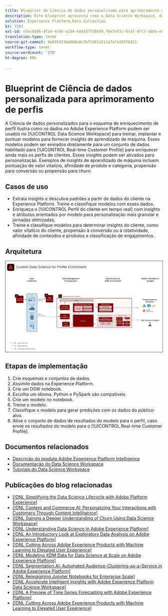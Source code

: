 ```yaml
---
title: Blueprint de Ciência de dados personalizada para aprimoramento de perfis
description: Este blueprint apresenta como o Data Science Workspace, da Adobe Experience Platform, pode usar os dados contidos na Experience Platform para treinar, implantar e classificar modelos a fim de fornecer insights de aprendizado de máquina a partir dos dados.
solution: Experience Platform,Data Collection
kt: 7203
exl-id: e5ec6886-4fa4-4c9b-a2d8-e843d7758669,f0efaf3c-6c4f-47c3-ab8a-e8e146dd071c
translation-type: tm+mt
source-git-commit: 9e0954334e8b8a8c5bf52651611e7afa165f6d21
workflow-type: tm+mt
source-wordcount: '370'
ht-degree: 69%

---
```


# Blueprint de Ciência de dados personalizada para aprimoramento de perfis

A Ciência de dados personalizados para o esquema de enriquecimento de perfil ilustra como os dados no Adobe Experience Platform podem ser usados no [!UICONTROL Data Science Workspace] para treinar, implantar e pontuar modelos para fornecer insights de aprendizado de máquina. Esses modelos podem ser enviados diretamente para um conjunto de dados habilitado para [!UICONTROL Real-time Customer Profile] para enriquecer ainda mais os perfis de clientes. Esses insights podem ser ativados para personalização. Exemplos de insights de aprendizado de máquina incluem pontuação de valor vitalício, afinidade de produto e categoria, propensão para conversão ou propensão para churn.

## Casos de uso

* Extraia insights e descubra padrões a partir de dados do cliente na Experience Platform. Treine e classifique modelos com esses dados.
* Enriqueça o [!UICONTROL Perfil do cliente em tempo real] com insights e atributos orientados por modelo para personalização mais granular e jornadas otimizadas.
* Treine e classifique modelos para determinar insights do cliente, como valor vitalício do cliente, propensão à conversão ou à rotatividade, afinidade de conteúdos e produtos e classificação de engajamentos.

## Arquitetura

<img src="assets/data_science.svg" alt="Blueprint de arquitetura de referência para Ciência de dados personalizada para aprimoramento de perfis" style="border:1px solid #4a4a4a" />

## Etapas de implementação

1. Crie esquemas e conjuntos de dados.
1. Assimile dados na Experience Platform.
1. Crie um DSW notebook.
1. Escolha um idioma. Python e PySpark são compatíveis.
1. Crie um modelo no notebook.
1. Treine o modelo.
1. Classifique o modelo para gerar predições com os dados do público-alvo.
1. Ative o conjunto de dados de resultados do modelo para o perfil, caso envie os resultados do modelo para o [!UICONTROL Real-time Customer Profile].

## Documentos relacionados

* [Descrição do produto Adobe Experience Platform Intelligence](https://helpx.adobe.com/br/legal/product-descriptions/adobe-experience-platform-intelligence---product-description.html)
* [Documentação do Data Science Workspace](https://experienceleague.adobe.com/docs/experience-platform/data-science-workspace/home.html?lang=pt-BR)
* [Tutoriais do Data Science Workspace](https://experienceleague.adobe.com/docs/platform-learn/tutorials/data-science-workspace/understanding-data-science-workspace.html?lang=pt-BR)

## Publicações do blog relacionadas

* [[!DNL Simplifying the Data Science Lifecycle with Adobe Platform Experience]](https://medium.com/adobetech/simplifying-the-data-science-lifecycle-with-adobe-platform-experience-8ea4f056d82f)
* [[!DNL Content and Commerce AI: Personalizing Your Interactions with Customers Through Content Intelligence]](https://medium.com/adobetech/content-and-commerce-ai-personalizing-your-interactions-with-customers-through-content-intelligence-dc182601deab)
* [[!DNL Gaining a Deeper Understanding of Churn Using Data Science Workspace]](https://medium.com/adobetech/gaining-a-deeper-understanding-of-churn-using-data-science-workspace-18a2190e0cf3)
* [[!DNL Understanding Data Science In Adobe Experience Platform]](https://medium.com/adobetech/understanding-data-science-in-adobe-experience-platform-5bce5a17b42)
* [[!DNL An Introductory Look at Exploratory Data Analysis on Adobe Experience Platform]](https://medium.com/adobetech/an-introductory-look-at-exploratory-data-analysis-on-adobe-experience-platform-1bfce7501d9a)
* [[!DNL Cutting Across Adobe Experience Products with Machine Learning to Elevated User Experience]](https://medium.com/adobetech/cutting-across-adobe-experience-products-with-machine-learning-to-elevated-user-experience-7c85000510d1)
* [[!DNL Modeling XDM Data for Data Science at Scale on Adobe Experience Platform]](https://medium.com/adobetech/modeling-xdm-data-for-data-science-at-scale-on-adobe-experience-platform-222bb2a6dbf7)
* [[!DNL Segmentation.AI: Automated Audience-Clustering-as-a-Service in Adobe Experience Platform]](https://medium.com/adobetech/segmentation-ai-automated-audience-clustering-as-a-service-in-adobe-experience-platform-261f4099462c)
* [[!DNL Reimagining Jupyter Notebooks for Enterprise Scale]](https://medium.com/adobetech/reimagining-jupyter-notebooks-for-enterprise-scale-8bc6340d504a)
* [[!DNL Accelerate Intelligent Insights with Adobe Experience Platform Data Science Workspace]](https://medium.com/adobetech/accelerate-intelligent-insights-with-adobe-experience-platform-data-science-workspace-89538bacbbea)
* [[!DNL A Preview of Time Series Forecasting with Adobe Experience Platform]](https://medium.com/adobetech/preview-of-time-series-forecasting-with-adobe-experience-platform-38a2fc778e89)
* [[!DNL Cutting Across Adobe Experience Products with Machine Learning to Elevated User Experience]](https://medium.com/adobetech/cutting-across-adobe-experience-products-with-machine-learning-to-elevated-user-experience-7c85000510d1)
